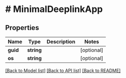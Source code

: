 # # MinimalDeeplinkApp

## Properties

Name | Type | Description | Notes
------------ | ------------- | ------------- | -------------
**guid** | **string** |  | [optional]
**os** | **string** |  | [optional]

[[Back to Model list]](../../README.md#models) [[Back to API list]](../../README.md#endpoints) [[Back to README]](../../README.md)
